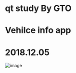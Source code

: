 # qt study By GTO
# Vehilce info app
# 2018.12.05


![image](https://user-images.githubusercontent.com/30851459/49488866-ce4b8b00-f88b-11e8-92da-9c90f92eb3f6.png)
